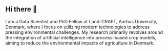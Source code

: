 ## Hi there 👋


I am a Data Scientist and PhD Fellow at Land-CRAFT, Aarhus University, Denmark, where I focus on utilizing modern technologies to address pressing environmental challenges. My research primarily revolves around the integration of artificial intelligence into process-based crop models, aiming to reduce the environmental impacts of agriculture in Denmark.

